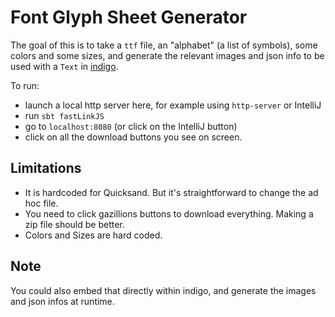 # Font Glyph Sheet Generator

The goal of this is to take a `ttf` file, an "alphabet" (a list of symbols), some colors and some sizes, and generate the relevant images and json info to be used with a `Text` in [indigo](https://indigoengine.io/06-presentation/text-and-fonts/).

To run:

- launch a local http server here, for example using `http-server` or IntelliJ
- run `sbt fastLinkJS`
- go to `localhost:8080` (or click on the IntelliJ button)
- click on all the download buttons you see on screen.


## Limitations

- It is hardcoded for Quicksand. But it's straightforward to change the ad hoc file.
- You need to click gazillions buttons to download everything. Making a zip file should be better.
- Colors and Sizes are hard coded.

## Note

You could also embed that directly within indigo, and generate the images and json infos at runtime.
